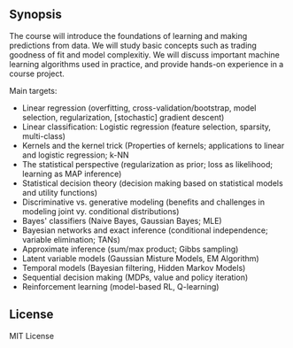 ## Synopsis
The course will introduce the foundations of learning and making predictions 
from data. We will study basic concepts such as trading goodness of fit and 
model complexitiy. We will discuss important machine learning algorithms used 
in practice, and provide hands-on experience in a course project.

Main targets:
* Linear regression (overfitting, cross-validation/bootstrap, model selection, regularization, [stochastic] gradient descent)
* Linear classification: Logistic regression (feature selection, sparsity, multi-class)
* Kernels and the kernel trick (Properties of kernels; applications to linear and logistic regression; k-NN
* The statistical perspective (regularization as prior; loss as likelihood; learning as MAP inference)
* Statistical decision theory (decision making based on statistical models and utility functions)
* Discriminative vs. generative modeling (benefits and challenges in modeling joint vy. conditional distributions)
* Bayes' classifiers (Naive Bayes, Gaussian Bayes; MLE)
* Bayesian networks and exact inference (conditional independence; variable elimination; TANs)
* Approximate inference (sum/max product; Gibbs sampling)
* Latent variable models (Gaussian Misture Models, EM Algorithm)
* Temporal models (Bayesian filtering, Hidden Markov Models)
* Sequential decision making (MDPs, value and policy iteration)
* Reinforcement learning (model-based RL, Q-learning)

## License
MIT License
